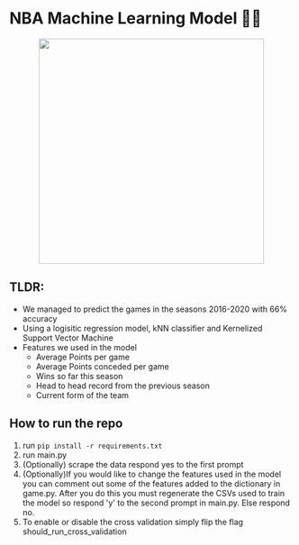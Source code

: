 # NBA Machine Learning Model 🏀⛹

<p align="middle">
<img width=400 src="https://www.legitgamblingsites.com/app/uploads/2019/04/basketball-statistics.png" />
</p>

## TLDR: 
- We managed to predict the games in the seasons 2016-2020 with 66% accuracy 
- Using a logisitic regression model, kNN classifier and Kernelized Support Vector Machine
- Features we used in the model
  - Average Points per game
  - Average Points conceded per game
  - Wins so far this season 
  - Head to head record from the previous season 
  - Current form of the team
  

## How to run the repo 
1. run `pip install -r requirements.txt`
2. run main.py
3. (Optionally) scrape the data respond yes to the first prompt
4. (Optionally)If you would like to change the features used in the model you can comment out some of the features added to the dictionary in game.py. After you do this you must regenerate the CSVs used to train the model so respond 'y' to the second prompt in main.py. Else respond no. 
5. To enable or disable the cross validation simply flip the flag should_run_cross_validation
